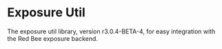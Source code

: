 # Exposure Util

The exposure util library, version r3.0.4-BETA-4, for easy integration with the Red Bee exposure backend.